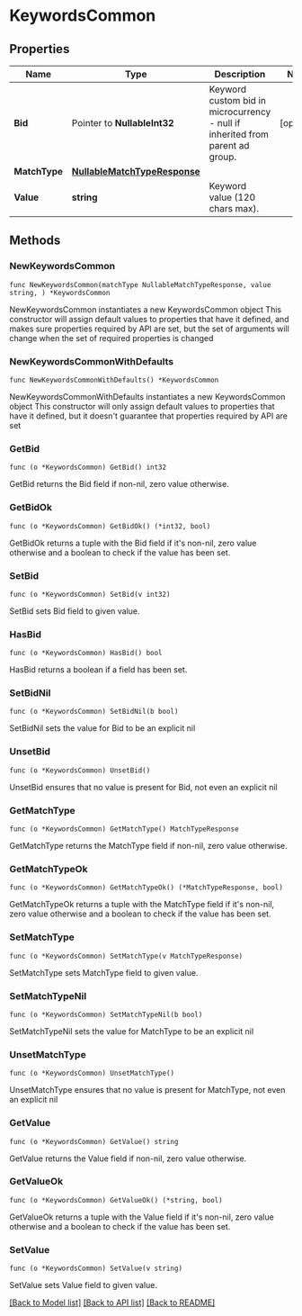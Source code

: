 # KeywordsCommon

## Properties

Name | Type | Description | Notes
------------ | ------------- | ------------- | -------------
**Bid** | Pointer to **NullableInt32** | Keyword custom bid in microcurrency - null if inherited from parent ad group. | [optional] 
**MatchType** | [**NullableMatchTypeResponse**](MatchTypeResponse.md) |  | 
**Value** | **string** | Keyword value (120 chars max). | 

## Methods

### NewKeywordsCommon

`func NewKeywordsCommon(matchType NullableMatchTypeResponse, value string, ) *KeywordsCommon`

NewKeywordsCommon instantiates a new KeywordsCommon object
This constructor will assign default values to properties that have it defined,
and makes sure properties required by API are set, but the set of arguments
will change when the set of required properties is changed

### NewKeywordsCommonWithDefaults

`func NewKeywordsCommonWithDefaults() *KeywordsCommon`

NewKeywordsCommonWithDefaults instantiates a new KeywordsCommon object
This constructor will only assign default values to properties that have it defined,
but it doesn't guarantee that properties required by API are set

### GetBid

`func (o *KeywordsCommon) GetBid() int32`

GetBid returns the Bid field if non-nil, zero value otherwise.

### GetBidOk

`func (o *KeywordsCommon) GetBidOk() (*int32, bool)`

GetBidOk returns a tuple with the Bid field if it's non-nil, zero value otherwise
and a boolean to check if the value has been set.

### SetBid

`func (o *KeywordsCommon) SetBid(v int32)`

SetBid sets Bid field to given value.

### HasBid

`func (o *KeywordsCommon) HasBid() bool`

HasBid returns a boolean if a field has been set.

### SetBidNil

`func (o *KeywordsCommon) SetBidNil(b bool)`

 SetBidNil sets the value for Bid to be an explicit nil

### UnsetBid
`func (o *KeywordsCommon) UnsetBid()`

UnsetBid ensures that no value is present for Bid, not even an explicit nil
### GetMatchType

`func (o *KeywordsCommon) GetMatchType() MatchTypeResponse`

GetMatchType returns the MatchType field if non-nil, zero value otherwise.

### GetMatchTypeOk

`func (o *KeywordsCommon) GetMatchTypeOk() (*MatchTypeResponse, bool)`

GetMatchTypeOk returns a tuple with the MatchType field if it's non-nil, zero value otherwise
and a boolean to check if the value has been set.

### SetMatchType

`func (o *KeywordsCommon) SetMatchType(v MatchTypeResponse)`

SetMatchType sets MatchType field to given value.


### SetMatchTypeNil

`func (o *KeywordsCommon) SetMatchTypeNil(b bool)`

 SetMatchTypeNil sets the value for MatchType to be an explicit nil

### UnsetMatchType
`func (o *KeywordsCommon) UnsetMatchType()`

UnsetMatchType ensures that no value is present for MatchType, not even an explicit nil
### GetValue

`func (o *KeywordsCommon) GetValue() string`

GetValue returns the Value field if non-nil, zero value otherwise.

### GetValueOk

`func (o *KeywordsCommon) GetValueOk() (*string, bool)`

GetValueOk returns a tuple with the Value field if it's non-nil, zero value otherwise
and a boolean to check if the value has been set.

### SetValue

`func (o *KeywordsCommon) SetValue(v string)`

SetValue sets Value field to given value.



[[Back to Model list]](../README.md#documentation-for-models) [[Back to API list]](../README.md#documentation-for-api-endpoints) [[Back to README]](../README.md)


